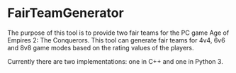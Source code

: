 # FairTeamGenerator 

The purpose of this tool is to provide two fair teams for the PC game Age of Empires 2: The Conquerors.
This tool can generate fair teams for 4v4, 6v6 and 8v8 game modes based on the rating values of the players.

Currently there are two implementations: one in C++ and one in Python 3.